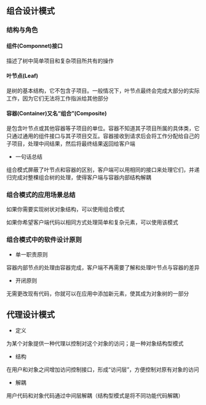 ## 组合设计模式

### 结构与角色

#### 组件(Componnet)接口

描述了树中简单项目和复杂项目所共有的操作

#### 叶节点(Leaf)

是树的基本结构，它不包含子项目。一般情况下，叶节点最终会完成大部分的实际工作，因为它们无法将工作指派给其他部分

#### 容器(Container)又名“组合”(Composite)

是包含叶节点或其他容器等子项目的单位。容器不知道其子项目所属的具体类，它只通过通用的组件接口与其子项目交互。容器接收到请求后会将工作分配给自己的子项目，处理中间结果，然后将最终结果返回给客户端

- 一句话总结

组合模式屏蔽了叶节点和容器的区别，客户端可以用相同的接口来处理它们，并递归完成对整棵组合树的处理，使得客户端与容器内部结构解耦

### 组合模式的应用场景总结

如果你需要实现树状对象结构，可以使用组合模式

如果你希望客户端代码以相同方式处理简单和复杂元素，可以使用该模式

### 组合模式中的软件设计原则

- 单一职责原则

容器内部节点的处理由容器完成，客户端不再需要了解和处理叶节点与容器的差异

- 开闭原则

无需更改现有代码，你就可以在应用中添加新元素，使其成为对象树的一部分

## 代理设计模式

- 定义

为某个对象提供一种代理以控制对这个对象的访问；是一种对象结构型模式

- 结构

在用户和对象之间增加访问控制接口，形成“访问层”，方便控制对原有对象的访问

- 解耦

用户代码和对象代码通过中间层解耦（结构型模式是将不同功能代码解耦）
